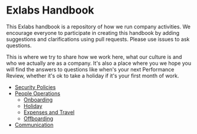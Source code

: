 # Exlabs Handbook
This Exlabs handbook is a repository of how we run company activities. We encourage everyone to participate in creating this handbook by adding suggestions and clarifications using pull requests. Please use issues to ask questions.

This is where we try to share how we work here, what our culture is and who we actually are as a company. It's also a place where you we hope you will find the answers to questions like when's your next Performance Review, whether it's ok to take a holiday if it's your first month of work.


* [Security Policies](http://)
* [People Operations](http://)
  * [Onboarding](http://)
  * [Holiday](http://)
  * [Expenses and Travel](http://)
  * [Offboarding](http://)
* [Communication]()
